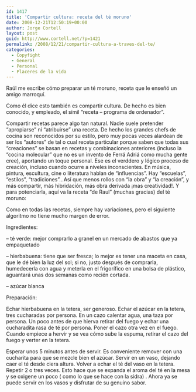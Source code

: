 ```yaml
---
id: 1417
title: 'Compartir cultura: receta del té moruno'
date: 2008-12-21T12:50:19+00:00
author: Jorge Cortell
layout: post
guid: http://www.cortell.net/?p=1421
permalink: /2008/12/21/compartir-cultura-a-traves-del-te/
categories:
  - Copyfight
  - General
  - Personal
  - Placeres de la vida
---
```

Raúl me escribe cómo preparar un té moruno, receta que le enseñó un amigo marroquí.

Como él dice esto también es compartir cultura. De hecho es bien conocido, y empleado, el símil &#8220;receta &#8211; programa de ordenador&#8221;.

Compartir recetas parece algo tan natural. Nadie suele pretender &#8220;apropiarse&#8221; ni &#8220;atribuirse&#8221; una receta. De hecho los grandes chefs de cocina son reconocidos por su estilo, pero muy pocas veces alardean de ser los &#8220;autores&#8221; de tal o cual receta particular porque saben que todas sus &#8220;creaciones&#8221; se basan en recetas y combinaciones anteriores (incluso la &#8220;cocina molecular&#8221; que no es un invento de Ferrá Adriá como mucha gente cree), aportando un toque personal. Ese es el verddero y lógico proceso de creación, incluso cuando ocurre a niveles inconscientes. En música, pintura, escultura, cine o literatura hablan de &#8220;influencias&#8221;. Hay &#8220;escuelas&#8221;, &#8220;estilos&#8221;, &#8220;tradiciones&#8221;&#8230;Así que menos rollos con &#8220;la obra&#8221; y &#8220;la creación&#8221;, y más compartir, más hibridación, más obra derivada ¡mas creatividad!. Y para potenciarla, aquí va la receta &#8220;de Raul&#8221; (muchas gracias) del té moruno:

Como en todas las recetas, siempre hay variaciones, pero el siguiente algoritmo no tiene mucho margen de error.

Ingredientes:

&#8211; té verde: mejor comprarlo a granel en un mercado de abastos que ya empaquetado
  
&#8211; hierbabuena: tiene que ser fresca; lo mejor es tener una maceta en casa, que le dé bien la luz del sol; si no, justo después de comprarla, humedecerla con agua y meterla en el frigorífico en una bolsa de plástico, aguantará unas dos semanas como recién cortada.
  
&#8211; azúcar blanca

Preparación:

Echar hierbabuena en la tetera, ser generoso. Echar el azúcar en la tetera, tres cucharadas por persona. En un cazo calentar agua, una taza por persona. Un poco antes de que hierva retirar del fuego y echar una cucharadita rasa de té por persona. Poner el cazo otra vez en el fuego. Cuando empiece a hervir y se vea cómo sube la espuma, retirar el cazo del fuego y verter en la tetera.

Esperar unos 5 minutos antes de servir. Es conveniente remover con una cucharita para que se mezcle bien el azúcar. Servir en un vaso, dejando caer el té desde ciera altura. Volver a echar el té del vaso en la tetera. Repetir 2 o tres veces. Esto hace que se expanda el aroma del té en la mesa y se oxigene un poco ( como lo que se hace con la sidra) . Ahora ya se puede servir en los vasos y disfrutar de su genuino sabor.
